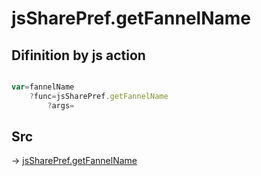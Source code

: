 # jsSharePref.getFannelName

## Difinition by js action

```js.js

var=fannelName
	?func=jsSharePref.getFannelName
		?args=

```

## Src

-> [jsSharePref.getFannelName](https://github.com/puutaro/CommandClick/blob/master/app/src/main/java/com/puutaro/commandclick/fragment_lib/terminal_fragment/js_interface/system/JsSharePref.kt#L13)


